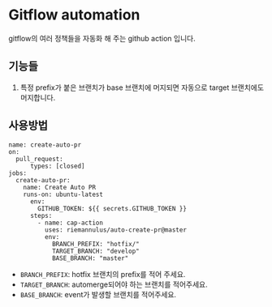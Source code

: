 # Gitflow automation
gitflow의 여러 정책들을 자동화 해 주는 github action 입니다.

## 기능들
1. 특정 prefix가 붙은 브랜치가 base 브랜치에 머지되면 자동으로 target 브랜치에도 머지합니다.

## 사용방법
```
name: create-auto-pr
on:
  pull_request:
      types: [closed]
jobs:
  create-auto-pr:
    name: Create Auto PR
    runs-on: ubuntu-latest
      env:
        GITHUB_TOKEN: ${{ secrets.GITHUB_TOKEN }}
      steps:
        - name: cap-action
          uses: riemannulus/auto-create-pr@master
          env:
            BRANCH_PREFIX: "hotfix/"
            TARGET_BRANCH: "develop"
            BASE_BRANCH: "master"
```
- `BRANCH_PREFIX`: hotfix 브랜치의 prefix를 적어 주세요.
- `TARGET_BRANCH`: automerge되어야 하는 브랜치를 적어주세요.
- `BASE_BRANCH`: event가 발생할 브랜치를 적어주세요.
